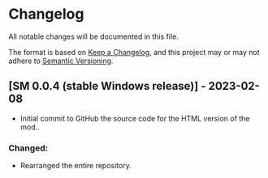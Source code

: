 # Changelog
All notable changes will be documented in this file.

The format is based on [Keep a Changelog](https://keepachangelog.com/en/1.0.0/),
and this project may or may not adhere to [Semantic Versioning](https://semver.org/spec/v2.0.0.html).

## [SM 0.0.4 (stable Windows release)] - 2023-02-08
* Initial commit to GitHub the source code for the HTML version of the mod..
### Changed:
* Rearranged the entire repository.